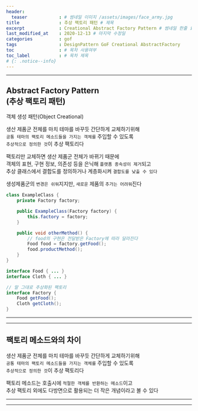 ```yaml
---
header:
  teaser            : # 썸네일 이미지 /assets/images/face_army.jpg
title               : 추상 팩토리 패턴 # 제목
excerpt             : Creational Abstract Factory Pattern # 썸네일 한줄 요약
last_modified_at    : 2020-12-13 # 마지막 수정일
categories          : gof
tags                : DesignPattern GoF Creational AbstractFactory
toc                 : # 목차 사용여부
toc_label           : # 목차 제목
# {: .notice--info}
---
```


---
## Abstract Factory Pattern<br>(추상 팩토리 패턴)
객체 생성 패턴(Object Creational)

생산 제품군 전체를 마치 테마를 바꾸듯 간단하게 교체하기위해  
`공통 테마의 팩토리 메소드들을 가지는 객체를` 주입할 수 있도록  
`추상적으로 정의한 것`이 추상 팩토리다  

팩토리만 교체하면 생산 제품군 전체가 바뀌기 때문에  
객체의 표현, 구현 정보, 의존성 등을 은닉해 `플랫폼 종속성이 제거`되고  
추상 클래스에서 결합도를 정의하거나 계층화시켜 `결합도를 낮출 수 있다`  

생성제품군의 `변경은 쉬워`지지만, `새로운` 제품의 `추가는 어려워`진다

```java
class ExampleClass {
    private Factory factory;

    public ExampleClass(Factory factory) {
        this.factory = factory;
    }

    public void otherMethod() {
        // food의 구현은 전달받은 Factory에 따라 달라진다
        Food food = factory.getFood();
        food.productMethod();
    }
}

interface Food { ... }
interface Cloth { ... }

// 말 그대로 추상화된 팩토리
interface Factory {
    Food getFood();
    Cloth getCloth();
}
```

---
---
## 팩토리 메소드와의 차이

생산 제품군 전체를 마치 테마를 바꾸듯 간단하게 교체하기위해  
`공통 테마의 팩토리 메소드들을 가지는 객체를` 주입할 수 있도록  
`추상적으로 정의한 것`이 추상 팩토리다  

팩토리 메소드는 호출시에 `적절한 객체를 반환하는 메소드`이고  
추상 팩토리 외에도 다방면으로 활용되는 더 작은 개념이라고 볼 수 있다  

---
---
